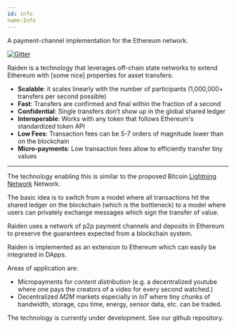 ```yaml
---
id: info
name:Info
---
```


A payment-channel implementation for the Ethereum network.

[![Gitter](https://badges.gitter.im/Join%20Chat.svg)](https://gitter.im/brainbot-com/raiden?utm_source=badge&utm_medium=badge&utm_campaign=pr-badge)




Raiden is a technology that leverages off-chain state networks to extend Ethereum with [some nice] properties for asset transfers:


* **Scalable**: it scales linearly with the number of participants (1,000,000+ transfers per second possible)
* **Fast**: Transfers are confirmed and final within the fraction of a second
* **Confidential**: Single transfers don’t show up in the global shared ledger
* **Interoperable**: Works with any token that follows Ethereum's standardized token API
* **Low Fees**: Transaction fees can be 5-7 orders of magnitude lower than on the blockchain
* **Micro-payments**: Low transaction fees allow to efficiently transfer tiny values

------

The technology enabling this is similar to the proposed Bitcoin [Lightning Network](https://lightning.network/) Network. 

The basic idea is to switch from a model where all transactions hit the shared ledger on the blockchain (which is the bottleneck) to a model where users can privately exchange messages which sign the transfer of value. 

Raiden uses a network of p2p payment channels and deposits in Ethereum to preserve the guarantees expected from a blockchain system.

Raiden is implemented as an extension to Ethereum which can easily be integrated in DApps. 

Areas of application are:
* Micropayments for *content distribution* (e.g. a decentralized youtube where one pays the creators of a video for every second watched.)
* Decentralized *M2M* markets especially in *IoT* where tiny chunks of bandwidth, storage, cpu time, energy, sensor data, etc. can be traded. 



The technology is currently under development. See our github repository.

